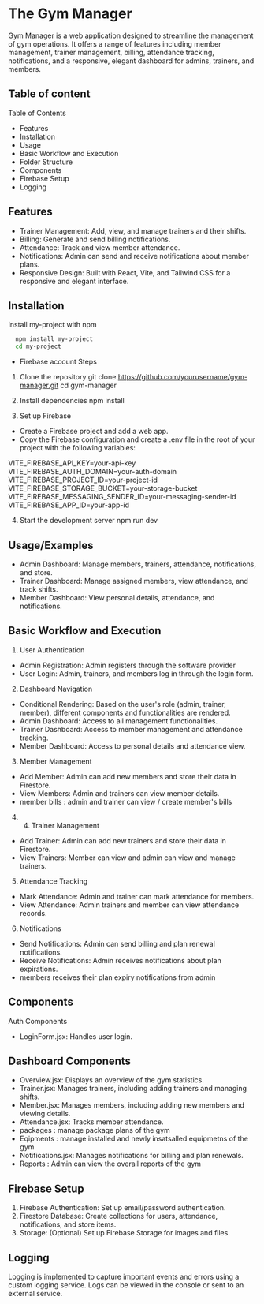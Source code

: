 
# The Gym Manager

Gym Manager is a web application designed to streamline the management of gym operations. It offers a range of features including member management, trainer management, billing, attendance tracking, notifications, and a responsive, elegant dashboard for admins, trainers, and members.




## Table of content

Table of Contents
- Features
- Installation
- Usage
- Basic Workflow and Execution
- Folder Structure
- Components
- Firebase Setup
- Logging

## Features

- Trainer Management: Add, view, and manage trainers and their shifts.
- Billing: Generate and send billing notifications.
- Attendance: Track and view member attendance.
- Notifications: Admin can send and receive notifications about member plans.
- Responsive Design: Built with React, Vite, and Tailwind CSS for a responsive and elegant interface.


## Installation

Install my-project with npm

```bash
  npm install my-project
  cd my-project
```
- Firebase account
Steps

1. Clone the repository
git clone https://github.com/yourusername/gym-manager.git
cd gym-manager

2. Install dependencies
npm install

3. Set up Firebase
- Create a Firebase project and add a web app.
- Copy the Firebase configuration and create a .env file in the root of your project with the following variables:

VITE_FIREBASE_API_KEY=your-api-key
VITE_FIREBASE_AUTH_DOMAIN=your-auth-domain
VITE_FIREBASE_PROJECT_ID=your-project-id
VITE_FIREBASE_STORAGE_BUCKET=your-storage-bucket
VITE_FIREBASE_MESSAGING_SENDER_ID=your-messaging-sender-id
VITE_FIREBASE_APP_ID=your-app-id

4. Start the development server
npm run dev


    
## Usage/Examples

- Admin Dashboard: Manage members, trainers, attendance, notifications, and store.
- Trainer Dashboard: Manage assigned members, view attendance, and track shifts.
- Member Dashboard: View personal details, attendance, and notifications.


## Basic Workflow and Execution
1. User Authentication
- Admin Registration: Admin registers through the software provider
- User Login: Admin, trainers, and members log in through the login form.

2. Dashboard Navigation
- Conditional Rendering: Based on the user's role (admin, trainer, member), different components and functionalities are rendered.
- Admin Dashboard: Access to all management functionalities.
- Trainer Dashboard: Access to member management and attendance tracking.
- Member Dashboard: Access to personal details and attendance view.

3. Member Management
- Add Member: Admin can add new members and store their data in Firestore.
- View Members: Admin and trainers can view member details.
- member bills : admin and trainer can view / create member's bills

4. 4. Trainer Management
- Add Trainer: Admin can add new trainers and store their data in Firestore.
- View Trainers: Member can view and admin can view and manage trainers.

5. Attendance Tracking
- Mark Attendance: Admin and trainer can mark attendance for members.
- View Attendance: Admin  trainers and member can view attendance records.

6. Notifications
- Send Notifications: Admin can send billing and plan renewal notifications.
- Receive Notifications: Admin receives notifications about plan expirations.
- members receives their plan expiry notifications from admin





## Components 

Auth Components
- LoginForm.jsx: Handles user login.


## Dashboard Components

- Overview.jsx: Displays an overview of the gym statistics.
- Trainer.jsx: Manages trainers, including adding trainers and managing shifts.
- Member.jsx: Manages members, including adding new members and viewing details.
- Attendance.jsx: Tracks member attendance.
- packages : manage package plans of the gym 
- Eqipments : manage installed and newly insatsalled equipmetns of the gym 
- Notifications.jsx: Manages notifications for billing and plan renewals.
- Reports : Admin can view the overall reports of the gym
## Firebase Setup

1. Firebase Authentication: Set up email/password authentication.
2. Firestore Database: Create collections for users, attendance, notifications, and store items.
3. Storage: (Optional) Set up Firebase Storage for images and files.
## Logging

Logging is implemented to capture important events and errors using a custom logging service. Logs can be viewed in the console or sent to an external service.